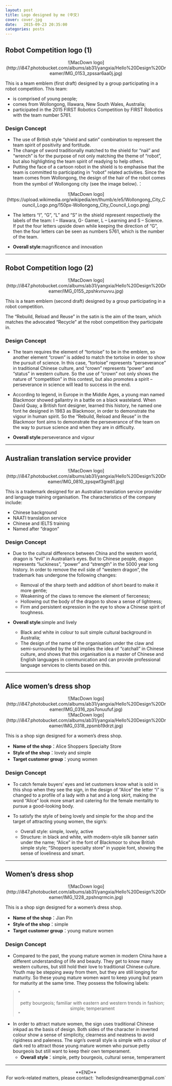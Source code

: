 ```yaml
---
layout: post
title: Logo designed by me (中文)
cover: cover.jpg
date:   2015-09-23 20:35:00
categories: posts
---
```


## Robot Competition logo (1)
<center>![MacDown logo](http://i847.photobucket.com/albums/ab31/yangxia/Hello%20Design%20Dreamer/IMG_0153_zpssar6aa0j.jpg)</center>

This is a team emblem (first draft) designed by a group participating in a robot competition. This team:

-  is comprised of young people;
-  comes from Wollongong, Illawara, New South Wales, Australia;
-  participated in the 2015 FIRST Robotics Competition by FIRST Robotics with the team number 5761.

### Design Concept
- The use of British style “shield and satin” combination to represent the team spirit of positivity and fortitude.
- The change of sword traditionally matched to the shield for “nail” and “wrench” is for the purpose of not only matching the theme of “robot”, but also highlighting the team spirit of readying to help others.
- Putting the face of a cartoon robot in the shield is to emphasise that the team is committed to participating in “robot” related activities. Since the team comes from Wollongong, the design of the hair of the robot comes from the symbol of Wollongong city (see the image below).：

<center>![MacDown logo](https://upload.wikimedia.org/wikipedia/en/thumb/e/e5/Wollongong_City_Council_Logo.png/150px-Wollongong_City_Council_Logo.png)</center>

- The letters “I”, “G”, “L” and “S” in the shield represent respectively the labels of the team: I – Illawara, G- Gamer, L – Learning and S – Science. If put the four letters upside down while keeping the direction of “G”, then the four letters can be seen as numbers 5761, which is the number of the team.

- **Overall style**:magnificence and innovation

***

## Robot Competition logo (2)
<center>![MacDown logo](http://i847.photobucket.com/albums/ab31/yangxia/Hello%20Design%20Dreamer/IMG_0155_zpshkvnuvvu.jpg)</center>

This is a team emblem (second draft) designed by a group participating in a robot competition.

The “Rebuild, Reload and Reuse” in the satin is the aim of the team, which matches the advocated “Recycle” at the robot competition they participate in.

### Design Concept
- The team requires the element of “tortoise” to be in the emblem, so another element “crown” is added to match the tortoise in order to show the pursuit of science. In this case, “tortoise” represents “perseverance” in traditional Chinese culture, and “crown” represents “power” and “status” in western culture. So the use of “crown” not only shows the nature of “competition” in this contest, but also promotes a spirit – perseverance in science will lead to success in the end.

- According to legend, in Europe in the Middle Ages, a young man named Blackmoor showed gallantry in a battle on a black wasteland. When David Quay, a British font designer, learned this history, he named one font he designed in 1983 as Blackmoor, in order to demonstrate the vigour in human spirit. So the “Rebuild, Reload and Reuse” in the Blackmoor font aims to demonstrate the perseverance of the team on the way to pursue science and when they are in difficulty.

- **Overall style**:perseverance and vigour

***

## Australian translation service provider 
<center>![MacDown logo](http://i847.photobucket.com/albums/ab31/yangxia/Hello%20Design%20Dreamer/IMG_0810_zpsqwf3gm81.jpg)</center>

This is a trademark designed for an Australian translation service provider and language training organisation. The characteristics of the company include:

- Chinese background
- NAATI translation service
- Chinese and IELTS training
- Named after “dragon”

### Design Concept
- Due to the cultural difference between China and the western world, dragon is “evil” in Australian’s eyes. But to Chinese people, dragon represents “luckiness”, “power” and “strength” in the 5000 year long history. In order to remove the evil side of “western dragon”, the trademark has undergone the following changes:

  - Removal of the sharp teeth and addition of short beard to make it more gentle;
  - Weakening of the claws to remove the element of fierceness;
  - Hollowing out the body of the dragon to show a sense of lightness;
  - Firm and persistent expression in the eye to show a Chinese spirit of toughness.

- **Overall style**:simple and lively
  - Black and white in colour to suit simple cultural background in Australia;
  - The design of the name of the organisation under the claw and semi-surrounded by the tail implies the idea of “catchall” in Chinese culture, and shows that this organisation is a master of Chinese and English languages in communication and can provide professional language services to clients based on this.

***

## Alice women’s dress shop
<center>![MacDown logo](http://i847.photobucket.com/albums/ab31/yangxia/Hello%20Design%20Dreamer/IMG_0316_zps7onuufuf.jpg)</center>

<center>![MacDown logo](http://i847.photobucket.com/albums/ab31/yangxia/Hello%20Design%20Dreamer/IMG_0318_zpsmb19drzt.jpg)</center>

This is a shop sign designed for a women’s dress shop.

- **Name of the shop**：Alice Shoppers Specialty Store
- **Style of the shop**：lovely and simple
- **Target customer group**：young women

### Design Concept
- To catch female buyers’ eyes and let customers know what is sold in this shop when they see the sign, in the design of “Alice” the letter “i” is changed to a profile of a lady with a hat and a long skirt, making the word “Alice” look more smart and catering for the female mentality to pursue a good-looking body.

- To satisfy the style of being lovely and simple for the shop and the target of attracting young women, the sign’s:
  - Overall style: simple, lovely, active  - Structure: in black and white, with modern-style silk banner satin under the name; “Alice” in the font of Blackmoor to show British simple style; “Shoppers specialty store” in yuppie font, showing the sense of loveliness and smart. 

***

## Women’s dress shop
<center>![MacDown logo](http://i847.photobucket.com/albums/ab31/yangxia/Hello%20Design%20Dreamer/IMG_1228_zpshnqrmcin.jpg)</center>

This is a shop sign designed for a women’s dress shop.

- **Name of the shop**：Jian Pin- **Style of the shop**：simple- **Target customer group**：young mature women

### Design Concept
- Compared to the past, the young mature women in modern China have a different understanding of life and beauty. They get to know many western cultures, but still hold their love to traditional Chinese culture. Youth may be stepping away from them, but they are still longing for maturity. So these young mature women want to keep young but yearn for maturity at the same time. They possess the following labels:

> "<center> petty bourgeois; familiar with eastern and western trends in fashion; simple; temperament</center>"

- In order to attract mature women, the sign uses traditional Chinese inkpad as the basis of design. Both sides of the character in inverted colour show a sense of simplicity, clearness and neatness to avoid rigidness and paleness. The sign’s overall style is simple with a colour of dark red to attract those young mature women who pursue petty bourgeois but still want to keep their own temperament.
  - **Overall style**：simple, petty bourgeois, cultural sense, temperament

  
***

<center>**END**</center>
<center> For work-related matters, please contact: `hellodesigndreamer@gmail.com`</center>